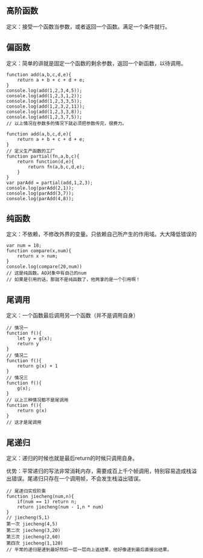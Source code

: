 ## 高阶函数

定义：接受一个函数当参数，或者返回一个函数。满足一个条件就行。

## 偏函数

定义：简单的讲就是固定一个函数的剩余参数，返回一个新函数，以待调用。

```
function add(a,b,c,d,e){
    return a + b + c + d + e;
}
console.log(add(1,2,3,4,5));
console.log(add(1,2,3,1,2));
console.log(add(1,2,3,3,5));
console.log(add(1,2,3,2,11));
console.log(add(1,2,3,3,8));
console.log(add(1,2,3,7,5)); 
// 以上情况在参数多的情况下就必须把参数传完，很费力。

function add(a,b,c,d,e){
    return a + b + c + d + e;
}
// 定义生产函数的工厂
function partial(fn,a,b,c){
    return function(d,e){
        return fn(a,b,c,d,e);
    }
}
var parAdd = partial(add,1,2,3);
console.log(parAdd(2,1));
console.log(parAdd(3,7));
console.log(parAdd(4,8));
```

## 纯函数

定义：不依赖，不修改外界的变量。只依赖自己所产生的作用域。大大降低错误的

```
var num = 18;
function compare(x,num){
	return x > num;
}
console.log(compare(20,num))
// 这是纯函数。AO对象中有自己的num
// 如果是引用的话，那就不是纯函数了，他两拿的是一个引用啊！
```

## 尾调用

定义：一个函数最后调用另一个函数（并不是调用自身）

```
// 情况一
function f(){
	let y = g(x);
	return y
}
// 情况二
function f(){
	return g(x) + 1
}
// 情况三
function f(){
	g(x);
}
// 以上三种情况都不是尾调用
function f(){
	return g(x)
}
// 这才是尾调用
```

## 尾递归

定义：递归的时候也就是最后return的时候只调用自身。

优势：平常递归的写法非常消耗内存，需要成百上千个帧调用，特别容易造成栈溢出错误。尾递归只存在一个调用帧，不会发生栈溢出错误。

``` 
// 尾递归实现阶乘
function jiecheng(num,n){
	if(num == 1) return n;
	return jiecheng(num - 1,n * num)
}
// jiecheng(5,1)
第一次 jiecheng(4,5) 
第二次 jiecheng(3,20)
第三次 jiecheng(2,60) 
第四次 jiecheng(1,120)
// 平常的递归是递到最好然后一层一层向上返结果，他好像递到最后直接出结果。
```

